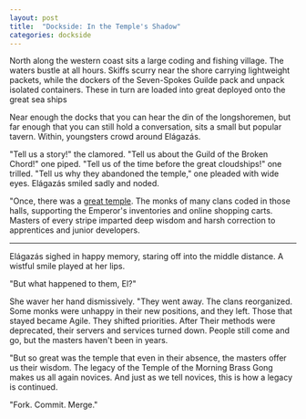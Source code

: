 ```yaml
---
layout: post
title:  "Dockside: In the Temple's Shadow"
categories: dockside
---
```


North along the western coast sits a large coding and fishing village.
The waters bustle at all hours.
Skiffs scurry near the shore carrying lightweight packets,
  while the dockers of the Seven-Spokes Guilde pack and unpack isolated containers.
These in turn are loaded into great deployed onto the great sea ships

Near enough the docks that you can hear the din of the longshoremen,
 but far enough that you can still hold a conversation,
 sits a small but popular tavern.
Within, youngsters crowd around Elágazás.

"Tell us a story!" the clamored.
    "Tell us about the Guild of the Broken Chord!" one piped.
"Tell us of the time before the great cloudships!" one trilled.
"Tell us why they abandoned the temple," one pleaded with wide eyes.
Elágazás smiled sadly and noded.

"Once, there was a [great temple](http://thecodelesscode.com/contents).
The monks of many clans coded in those halls,
  supporting the Emperor's inventories and online shopping carts.
Masters of every stripe imparted deep wisdom and harsh correction to apprentices and junior developers.

-----

Elágazás sighed in happy memory, staring off into the middle distance.
A wistful smile played at her lips.

"But what happened to them, El?"

She waver her hand dismissively.
"They went away.
 The clans reorganized.
 Some monks were unhappy in their new positions, and they left.
 Those that stayed became Agile.
 They shifted priorities.
 After Their methods were deprecated, their servers and services turned down.
 People still come and go, but the masters haven't been in years.

"But so great was the temple that even in their absence, the masters offer us their wisdom.
 The legacy of the Temple of the Morning Brass Gong makes us all again novices.
 And just as we tell novices, this is how a legacy is continued.
 
"Fork. Commit. Merge."
